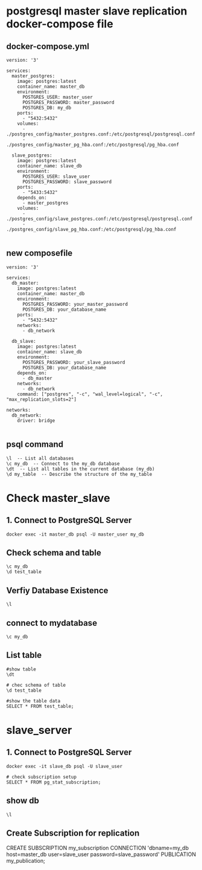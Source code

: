 # postgresql master slave replication docker-compose file 


## docker-compose.yml

```
version: '3'

services:
  master_postgres:
    image: postgres:latest
    container_name: master_db
    environment:
      POSTGRES_USER: master_user
      POSTGRES_PASSWORD: master_password
      POSTGRES_DB: my_db
    ports:
      - "5432:5432"
    volumes:
      - ./postgres_config/master_postgres.conf:/etc/postgresql/postgresql.conf
      - ./postgres_config/master_pg_hba.conf:/etc/postgresql/pg_hba.conf

  slave_postgres:
    image: postgres:latest
    container_name: slave_db
    environment:
      POSTGRES_USER: slave_user
      POSTGRES_PASSWORD: slave_password
    ports:
      - "5433:5432"
    depends_on:
      - master_postgres
    volumes:
      - ./postgres_config/slave_postgres.conf:/etc/postgresql/postgresql.conf
      - ./postgres_config/slave_pg_hba.conf:/etc/postgresql/pg_hba.conf


```

## new composefile 

```
version: '3'

services:
  db_master:
    image: postgres:latest
    container_name: master_db
    environment:
      POSTGRES_PASSWORD: your_master_password
      POSTGRES_DB: your_database_name
    ports:
      - "5432:5432"
    networks:
      - db_network

  db_slave:
    image: postgres:latest
    container_name: slave_db
    environment:
      POSTGRES_PASSWORD: your_slave_password
      POSTGRES_DB: your_database_name
    depends_on:
      - db_master
    networks:
      - db_network
    command: ["postgres", "-c", "wal_level=logical", "-c", "max_replication_slots=2"]

networks:
  db_network:
    driver: bridge


```
## psql command 
```
\l  -- List all databases
\c my_db  -- Connect to the my_db database
\dt  -- List all tables in the current database (my_db)
\d my_table  -- Describe the structure of the my_table

```
# Check master_slave

 ## 1. Connect to PostgreSQL Server
```
docker exec -it master_db psql -U master_user my_db
```

## Check schema and table 

```
\c my_db
\d test_table
```

## Verfiy Database Existence

```
\l
```
## connect to mydatabase

```
\c my_db

```
## List table

```
#show table
\dt

# chec schema of table
\d test_table

#show the table data
SELECT * FROM test_table;

```

# slave_server

## 1. Connect to PostgreSQL Server
```
docker exec -it slave_db psql -U slave_user

# check subscription setup
SELECT * FROM pg_stat_subscription;

```

## show db
```
\l
```

## Create Subscription for replication 
CREATE SUBSCRIPTION my_subscription
  CONNECTION 'dbname=my_db host=master_db user=slave_user password=slave_password'
  PUBLICATION my_publication;

